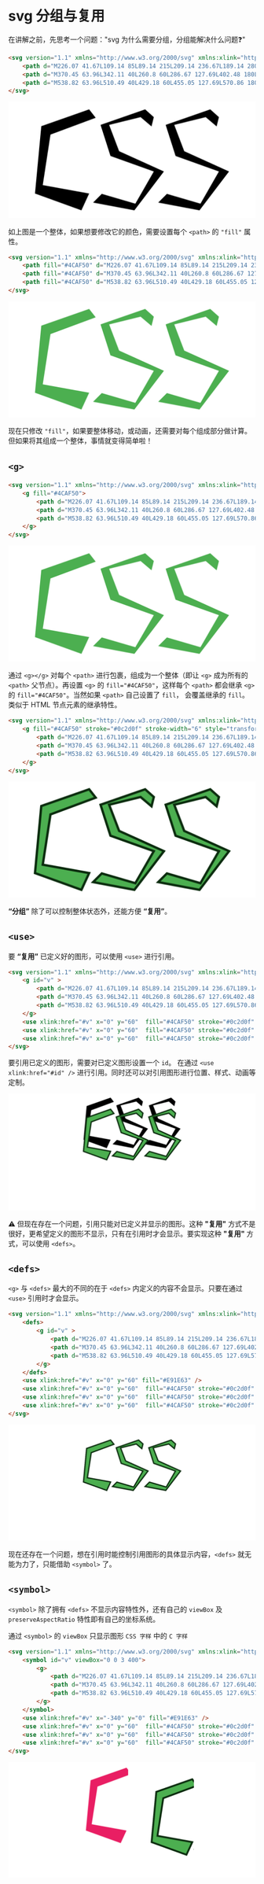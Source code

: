 # svg 分组与复用

在讲解之前，先思考一个问题："svg 为什么需要分组，分组能解决什么问题❓"


```html
<svg version="1.1" xmlns="http://www.w3.org/2000/svg" xmlns:xlink="http://www.w3.org/1999/xlink" preserveAspectRatio="xMidYMid meet" viewBox="0 0 640 300" width="640" height="300">
    <path d="M226.07 41.67L109.14 85L89.14 215L209.14 236.67L189.14 280L69.14 236.67L85.41 63.33L209.14 20L226.07 41.67Z"></path>
    <path d="M370.45 63.96L342.11 40L260.8 60L286.67 127.69L402.48 180L326.1 280L219.41 260L241.83 237.58L328.56 262.86L376.36 180L264.25 140L238.63 60L353.94 20L376.36 40L370.45 63.96Z"></path>
    <path d="M538.82 63.96L510.49 40L429.18 60L455.05 127.69L570.86 180L494.47 280L387.78 260L410.2 237.58L496.94 262.86L544.74 180L432.63 140L407 60L522.32 20L544.74 40L538.82 63.96Z"></path>
</svg>
```

![svg](./imgs/CSS-INIT.svg)

如上图是一个整体，如果想要修改它的颜色，需要设置每个 `<path>` 的 `"fill"` 属性。

```html
<svg version="1.1" xmlns="http://www.w3.org/2000/svg" xmlns:xlink="http://www.w3.org/1999/xlink" preserveAspectRatio="xMidYMid meet" viewBox="0 0 640 300" width="640" height="300">
    <path fill="#4CAF50" d="M226.07 41.67L109.14 85L89.14 215L209.14 236.67L189.14 280L69.14 236.67L85.41 63.33L209.14 20L226.07 41.67Z"></path>
    <path fill="#4CAF50" d="M370.45 63.96L342.11 40L260.8 60L286.67 127.69L402.48 180L326.1 280L219.41 260L241.83 237.58L328.56 262.86L376.36 180L264.25 140L238.63 60L353.94 20L376.36 40L370.45 63.96Z"></path>
    <path fill="#4CAF50" d="M538.82 63.96L510.49 40L429.18 60L455.05 127.69L570.86 180L494.47 280L387.78 260L410.2 237.58L496.94 262.86L544.74 180L432.63 140L407 60L522.32 20L544.74 40L538.82 63.96Z"></path>
</svg>
```

![svg](./imgs/CSS-COLOR.svg)

现在只修改 `"fill"`，如果要整体移动，或动画，还需要对每个组成部分做计算。但如果将其组成一个整体，事情就变得简单啦！

## `<g>`

```html
<svg version="1.1" xmlns="http://www.w3.org/2000/svg" xmlns:xlink="http://www.w3.org/1999/xlink" preserveAspectRatio="xMidYMid meet" viewBox="0 0 640 300" width="640" height="300">
    <g fill="#4CAF50">
        <path d="M226.07 41.67L109.14 85L89.14 215L209.14 236.67L189.14 280L69.14 236.67L85.41 63.33L209.14 20L226.07 41.67Z"></path>
        <path d="M370.45 63.96L342.11 40L260.8 60L286.67 127.69L402.48 180L326.1 280L219.41 260L241.83 237.58L328.56 262.86L376.36 180L264.25 140L238.63 60L353.94 20L376.36 40L370.45 63.96Z"></path>
        <path d="M538.82 63.96L510.49 40L429.18 60L455.05 127.69L570.86 180L494.47 280L387.78 260L410.2 237.58L496.94 262.86L544.74 180L432.63 140L407 60L522.32 20L544.74 40L538.82 63.96Z"></path>
    </g>
</svg>
```

![svg](./imgs/CSS-GROUP.svg)

通过 `<g></g>` 对每个 `<path>` 进行包裹，组成为一个整体（即让 `<g>` 成为所有的 `<path>` 父节点）。再设置 `<g>` 的 `fill="#4CAF50"`，这样每个 `<path>` 都会继承 `<g>` 的 `fill="#4CAF50"`。当然如果 `<path>` 自己设置了 `fill`， 会覆盖继承的 `fill`。类似于 HTML 节点元素的继承特性。


```html
<svg version="1.1" xmlns="http://www.w3.org/2000/svg" xmlns:xlink="http://www.w3.org/1999/xlink" preserveAspectRatio="xMidYMid meet" viewBox="0 0 640 300" width="640" height="300">
    <g fill="#4CAF50" stroke="#0c2d0f" stroke-width="6" style="transform: scale(0.8) rotate(180deg) translate(-100%, -100%);">
        <path d="M226.07 41.67L109.14 85L89.14 215L209.14 236.67L189.14 280L69.14 236.67L85.41 63.33L209.14 20L226.07 41.67Z"></path>
        <path d="M370.45 63.96L342.11 40L260.8 60L286.67 127.69L402.48 180L326.1 280L219.41 260L241.83 237.58L328.56 262.86L376.36 180L264.25 140L238.63 60L353.94 20L376.36 40L370.45 63.96Z"></path>
        <path d="M538.82 63.96L510.49 40L429.18 60L455.05 127.69L570.86 180L494.47 280L387.78 260L410.2 237.58L496.94 262.86L544.74 180L432.63 140L407 60L522.32 20L544.74 40L538.82 63.96Z"></path>
    </g>
</svg>

```

![svg](./imgs/CSS-GROUP-MORE.svg)

**“分组”** 除了可以控制整体状态外，还能方便 **“复用”**。

## `<use>`

要 **“复用”** 已定义好的图形，可以使用 `<use>` 进行引用。

```html
<svg version="1.1" xmlns="http://www.w3.org/2000/svg" xmlns:xlink="http://www.w3.org/1999/xlink" preserveAspectRatio="xMidYMid meet" viewBox="0 0 640 600" width="640" height="300">
    <g id="v" >
        <path d="M226.07 41.67L109.14 85L89.14 215L209.14 236.67L189.14 280L69.14 236.67L85.41 63.33L209.14 20L226.07 41.67Z"></path>
        <path d="M370.45 63.96L342.11 40L260.8 60L286.67 127.69L402.48 180L326.1 280L219.41 260L241.83 237.58L328.56 262.86L376.36 180L264.25 140L238.63 60L353.94 20L376.36 40L370.45 63.96Z"></path>
        <path d="M538.82 63.96L510.49 40L429.18 60L455.05 127.69L570.86 180L494.47 280L387.78 260L410.2 237.58L496.94 262.86L544.74 180L432.63 140L407 60L522.32 20L544.74 40L538.82 63.96Z"></path>
    </g>
    <use xlink:href="#v" x="0" y="60"  fill="#4CAF50" stroke="#0c2d0f" stroke-width="6" style="transform: scale(0.6) rotate(180deg) translate(-20%, -170%);"/>
    <use xlink:href="#v" x="0" y="60"  fill="#4CAF50" stroke="#0c2d0f" stroke-width="6" style="transform: scale(0.4) rotate(180deg) translate(-150%, -240%);"/>
    <use xlink:href="#v" x="0" y="60"  fill="#4CAF50" stroke="#0c2d0f" stroke-width="6" style="transform: scale(0.2) rotate(180deg) translate(-460%, -460%);"/>
</svg>
```
要引用已定义的图形，需要对已定义图形设置一个 `id`。 在通过 `<use xlink:href="#id" />` 进行引用。同时还可以对引用图形进行位置、样式、动画等定制。

![svg](./imgs/CSS-GROUP-MORE-USE.svg)

⚠️ 但现在存在一个问题，引用只能对已定义并显示的图形。这种 **"复用"** 方式不是很好，更希望定义的图形不显示，只有在引用时才会显示。要实现这种 **"复用"** 方式，可以使用 `<defs>`。

## `<defs>`

`<g>` 与 `<defs>` 最大的不同的在于 `<defs>` 内定义的内容不会显示。只要在通过`<use>` 引用时才会显示。

```html
<svg version="1.1" xmlns="http://www.w3.org/2000/svg" xmlns:xlink="http://www.w3.org/1999/xlink" preserveAspectRatio="xMidYMid meet" viewBox="0 0 640 600" width="640" height="300">
    <defs>
        <g id="v" >
            <path d="M226.07 41.67L109.14 85L89.14 215L209.14 236.67L189.14 280L69.14 236.67L85.41 63.33L209.14 20L226.07 41.67Z"></path>
            <path d="M370.45 63.96L342.11 40L260.8 60L286.67 127.69L402.48 180L326.1 280L219.41 260L241.83 237.58L328.56 262.86L376.36 180L264.25 140L238.63 60L353.94 20L376.36 40L370.45 63.96Z"></path>
            <path d="M538.82 63.96L510.49 40L429.18 60L455.05 127.69L570.86 180L494.47 280L387.78 260L410.2 237.58L496.94 262.86L544.74 180L432.63 140L407 60L522.32 20L544.74 40L538.82 63.96Z"></path>
        </g>
    </defs>
    <use xlink:href="#v" x="0" y="60" fill="#E91E63" />
    <use xlink:href="#v" x="0" y="60"  fill="#4CAF50" stroke="#0c2d0f" stroke-width="6" style="transform: scale(0.6) rotate(180deg) translate(-20%, -170%);"/>
    <use xlink:href="#v" x="0" y="60"  fill="#4CAF50" stroke="#0c2d0f" stroke-width="6" style="transform: scale(0.4) rotate(180deg) translate(-150%, -240%);"/>
    <use xlink:href="#v" x="0" y="60"  fill="#4CAF50" stroke="#0c2d0f" stroke-width="6" style="transform: scale(0.2) rotate(180deg) translate(-460%, -460%);"/>
</svg>
```

![svg](./imgs/CSS-GROUP-MORE-DEFS.svg)

现在还存在一个问题，想在引用时能控制引用图形的具体显示内容，`<defs>` 就无能为力了，只能借助 `<symbol>` 了。

## `<symbol>`

`<symbol>` 除了拥有 `<defs>` 不显示内容特性外，还有自己的 `viewBox` 及 `preserveAspectRatio` 特性即有自己的坐标系统。

通过 `<symbol>` 的 `viewBox` 只显示图形 `CSS 字样` 中的 `C 字样`

```html
<svg version="1.1" xmlns="http://www.w3.org/2000/svg" xmlns:xlink="http://www.w3.org/1999/xlink" preserveAspectRatio="xMidYMid meet" viewBox="0 0 640 600" width="640" height="300">
    <symbol id="v" viewBox="0 0 3 400">
        <g>
            <path d="M226.07 41.67L109.14 85L89.14 215L209.14 236.67L189.14 280L69.14 236.67L85.41 63.33L209.14 20L226.07 41.67Z"></path>
            <path d="M370.45 63.96L342.11 40L260.8 60L286.67 127.69L402.48 180L326.1 280L219.41 260L241.83 237.58L328.56 262.86L376.36 180L264.25 140L238.63 60L353.94 20L376.36 40L370.45 63.96Z"></path>
            <path d="M538.82 63.96L510.49 40L429.18 60L455.05 127.69L570.86 180L494.47 280L387.78 260L410.2 237.58L496.94 262.86L544.74 180L432.63 140L407 60L522.32 20L544.74 40L538.82 63.96Z"></path>
        </g>
    </symbol>
    <use xlink:href="#v" x="-340" y="0" fill="#E91E63" />
    <use xlink:href="#v" x="0" y="60"  fill="#4CAF50" stroke="#0c2d0f" stroke-width="6" style="transform: scale(0.6) rotate(180deg) translate(-20%, -180%);"/>
    <use xlink:href="#v" x="0" y="60"  fill="#4CAF50" stroke="#0c2d0f" stroke-width="6" style="transform: scale(0.4) rotate(180deg) translate(-150%, -250%);"/>
    <use xlink:href="#v" x="0" y="60"  fill="#4CAF50" stroke="#0c2d0f" stroke-width="6" style="transform: scale(0.2) rotate(180deg) translate(-460%, -470%);"/>
</svg>

```

![svg](./imgs/CSS-GROUP-MORE-SYMBOL.svg)

